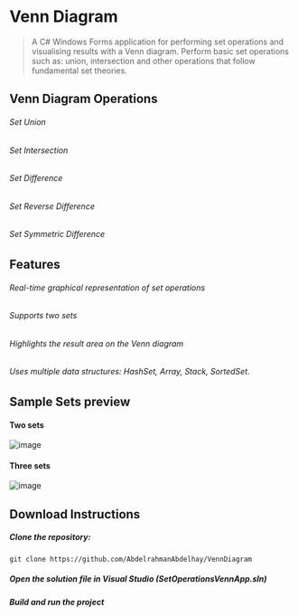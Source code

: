 # Venn Diagram
> A C# Windows Forms application for performing set operations and visualising results with a Venn diagram. Perform basic set operations such as: union, intersection and other operations that follow fundamental set theories.
## Venn Diagram Operations
###### Set Union
###### Set Intersection
###### Set Difference
###### Set Reverse Difference
###### Set Symmetric Difference
## Features
###### Real-time graphical representation of set operations
###### Supports two sets
###### Highlights the result area on the Venn diagram
###### Uses multiple data structures: *HashSet*, *Array*, *Stack*, *SortedSet*.
## Sample Sets preview
#### Two sets
![image](https://github.com/user-attachments/assets/9f5a8776-8a2a-46aa-8d19-26c1b25ac121)

#### Three sets
![image](https://github.com/user-attachments/assets/f84bf440-550e-4206-958d-2b4aa32e5e8e)

## Download Instructions
##### Clone the repository:
`git clone https://github.com/AbdelrahmanAbdelhay/VennDiagram`
##### Open the solution file in Visual Studio (SetOperationsVennApp.sln)
##### Build and run the project
